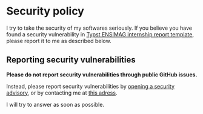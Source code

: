 # Security policy

I try to take the security of my softwares seriously.
If you believe you have found a security vulnerability in [Typst ENSIMAG internship report template](https://github.com/beatussum/typst-ensimag-internship-report-template), please report it to me as described below.

## Reporting security vulnerabilities

**Please do not report security vulnerabilities through public GitHub issues.**

Instead, please report security vulnerabilities by [opening a security advisory](https://github.com/beatussum/typst-ensimag-internship-report-template/security/advisories/new), or by contacting me at [this adress](mailto:Mattéo%20Rossillol‑‑Laruelle%20<beatussum@protonmail.com>).

I will try to answer as soon as possible.
